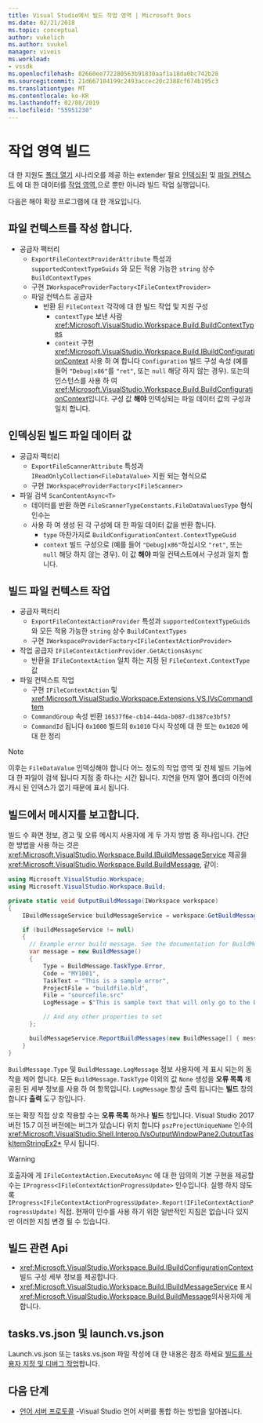 ```yaml
---
title: Visual Studio에서 빌드 작업 영역 | Microsoft Docs
ms.date: 02/21/2018
ms.topic: conceptual
author: vukelich
ms.author: svukel
manager: viveis
ms.workload:
- vssdk
ms.openlocfilehash: 82660ee772280563b91830aaf1a18da0bc742b28
ms.sourcegitcommit: 21d667104199c2493accec20c2388cf674b195c3
ms.translationtype: MT
ms.contentlocale: ko-KR
ms.lasthandoff: 02/08/2019
ms.locfileid: "55951230"
---
```

# <a name="workspace-build"></a>작업 영역 빌드

대 한 지원도 [폴더 열기](../ide/develop-code-in-visual-studio-without-projects-or-solutions.md) 시나리오를 제공 하는 extender 필요 [인덱싱된](workspace-indexing.md) 및 [파일 컨텍스트](workspace-file-contexts.md) 에 대 한 데이터를 [작업 영역](workspaces.md),으로 뿐만 아니라 빌드 작업 실행입니다.

다음은 해야 확장 프로그램에 대 한 개요입니다.

## <a name="build-file-context"></a>파일 컨텍스트를 작성 합니다.

- 공급자 팩터리
  - `ExportFileContextProviderAttribute` 특성과 `supportedContextTypeGuids` 와 모든 적용 가능한 `string` 상수 `BuildContextTypes`
  - 구현 `IWorkspaceProviderFactory<IFileContextProvider>`
  - 파일 컨텍스트 공급자
    - 반환 된 `FileContext` 각각에 대 한 빌드 작업 및 지원 구성
      - `contextType` 보낸 사람 <xref:Microsoft.VisualStudio.Workspace.Build.BuildContextTypes>
      - `context` 구현 <xref:Microsoft.VisualStudio.Workspace.Build.IBuildConfigurationContext> 사용 하 여 합니다 `Configuration` 빌드 구성 속성 (예를 들어 `"Debug|x86"`를 `"ret"`, 또는 `null` 해당 하지 않는 경우). 또는의 인스턴스를 사용 하 여 <xref:Microsoft.VisualStudio.Workspace.Build.BuildConfigurationContext>입니다. 구성 값 **해야** 인덱싱되는 파일 데이터 값의 구성과 일치 합니다.

## <a name="indexed-build-file-data-value"></a>인덱싱된 빌드 파일 데이터 값

- 공급자 팩터리
  - `ExportFileScannerAttribute` 특성과 `IReadOnlyCollection<FileDataValue>` 지원 되는 형식으로
  - 구현 `IWorkspaceProviderFactory<IFileScanner>`
- 파일 검색 `ScanContentAsync<T>`
  - 데이터를 반환 하면 `FileScannerTypeConstants.FileDataValuesType` 형식 인수는
  - 사용 하 여 생성 된 각 구성에 대 한 파일 데이터 값을 반환 합니다.
    - `type` 마찬가지로 `BuildConfigurationContext.ContextTypeGuid`
    - `context` 빌드 구성으로 (예를 들어 `"Debug|x86"`하십시오 `"ret"`, 또는 `null` 해당 하지 않는 경우). 이 값 **해야** 파일 컨텍스트에서 구성과 일치 합니다.

## <a name="build-file-context-action"></a>빌드 파일 컨텍스트 작업

- 공급자 팩터리
  - `ExportFileContextActionProvider` 특성과 `supportedContextTypeGuids` 와 모든 적용 가능한 `string` 상수 `BuildContextTypes`
  - 구현 `IWorkspaceProviderFactory<IFileContextActionProvider>`
- 작업 공급자 `IFileContextActionProvider.GetActionsAsync`
  - 반환을 `IFileContextAction` 일치 하는 지정 된 `FileContext.ContextType` 값
- 파일 컨텍스트 작업
  - 구현 `IFileContextAction` 및 <xref:Microsoft.VisualStudio.Workspace.Extensions.VS.IVsCommandItem>
  - `CommandGroup` 속성 반환 `16537f6e-cb14-44da-b087-d1387ce3bf57`
  - `CommandId` 됩니다 `0x1000` 빌드의 `0x1010` 다시 작성에 대 한 또는 `0x1020` 에 대 한 정리

>[!NOTE]
>이후는 `FileDataValue` 인덱싱해야 합니다 어느 정도의 작업 영역 및 전체 빌드 기능에 대 한 파일이 검색 됩니다 지점 중 하나는 시간 됩니다. 지연을 먼저 열어 폴더의 이전에 캐시 된 인덱스가 없기 때문에 표시 됩니다.

## <a name="reporting-messages-from-a-build"></a>빌드에서 메시지를 보고합니다.

빌드 수 화면 정보, 경고 및 오류 메시지 사용자에 게 두 가지 방법 중 하나입니다. 간단한 방법을 사용 하는 것은 <xref:Microsoft.VisualStudio.Workspace.Build.IBuildMessageService> 제공을 <xref:Microsoft.VisualStudio.Workspace.Build.BuildMessage>, 같이:

```csharp
using Microsoft.VisualStudio.Workspace;
using Microsoft.VisualStudio.Workspace.Build;

private static void OutputBuildMessage(IWorkspace workspace)
{
    IBuildMessageService buildMessageService = workspace.GetBuildMessageService();

    if (buildMessageService != null)
    {
      // Example error build message. See the documentation for BuildMessage for more information.
      var message = new BuildMessage()
      {
          Type = BuildMessage.TaskType.Error,
          Code = "MY1001",
          TaskText = "This is a sample error",
          ProjectFile = "buildfile.bld",
          File = "sourcefile.src"
          LogMessage = $"This is sample text that will only go to the Build output window pane.\n"

          // And any other properties to set
      };

      buildMessageService.ReportBuildMessages(new BuildMessage[] { message });
    }
}
```

`BuildMessage.Type` 및 `BuildMessage.LogMessage` 정보 사용자에 게 표시 되는의 동작을 제어 합니다. 모든 `BuildMessage.TaskType` 이외의 값 `None` 생성을 **오류 목록** 제공된 된 세부 정보를 사용 하 여 항목입니다. `LogMessage` 항상 출력 됩니다는 **빌드** 창의 합니다 **출력** 도구 창입니다.

또는 확장 직접 상호 작용할 수는 **오류 목록** 하거나 **빌드** 창입니다. Visual Studio 2017 버전 15.7 이전 버전에는 버그가 있습니다 위치 합니다 `pszProjectUniqueName` 인수의 <xref:Microsoft.VisualStudio.Shell.Interop.IVsOutputWindowPane2.OutputTaskItemStringEx2*> 무시 됩니다.

>[!WARNING]
>호출자에 게 `IFileContextAction.ExecuteAsync` 에 대 한 임의의 기본 구현을 제공할 수는 `IProgress<IFileContextActionProgressUpdate>` 인수입니다. 실행 하지 않도록 `IProgress<IFileContextActionProgressUpdate>.Report(IFileContextActionProgressUpdate)` 직접. 현재이 인수를 사용 하기 위한 일반적인 지침은 없습니다 있지만 이러한 지침 변경 될 수 있습니다.

## <a name="build-related-apis"></a>빌드 관련 Api

- <xref:Microsoft.VisualStudio.Workspace.Build.IBuildConfigurationContext> 빌드 구성 세부 정보를 제공합니다.
- <xref:Microsoft.VisualStudio.Workspace.Build.IBuildMessageService> 표시 <xref:Microsoft.VisualStudio.Workspace.Build.BuildMessage>의사용자에 게 합니다.

## <a name="tasksvsjson-and-launchvsjson"></a>tasks.vs.json 및 launch.vs.json

Launch.vs.json 또는 tasks.vs.json 파일 작성에 대 한 내용은 참조 하세요 [빌드를 사용자 지정 및 디버그 작업](../ide/customize-build-and-debug-tasks-in-visual-studio.md)합니다.

## <a name="next-steps"></a>다음 단계

* [언어 서버 프로토콜](language-server-protocol.md) -Visual Studio 언어 서버를 통합 하는 방법을 알아봅니다.